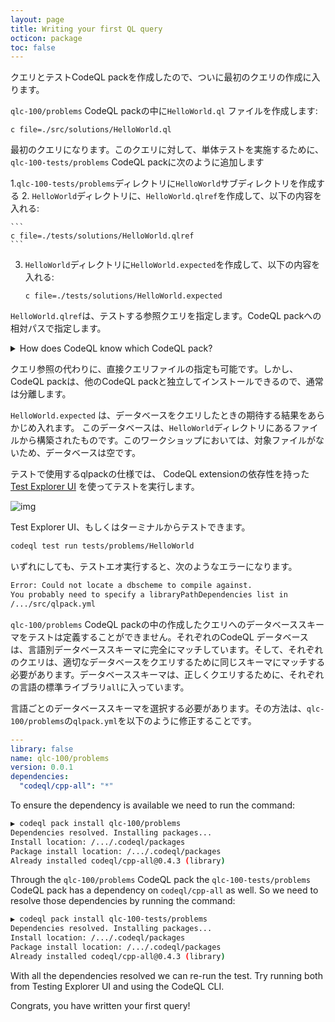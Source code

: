 ```yaml
---
layout: page
title: Writing your first QL query
octicon: package
toc: false
---
```


クエリとテストCodeQL packを作成したので、ついに最初のクエリの作成に入ります。

`qlc-100/problems` CodeQL packの中に`HelloWorld.ql` ファイルを作成します:

```
c file=./src/solutions/HelloWorld.ql
```

最初のクエリになります。このクエリに対して、単体テストを実施するために、`qlc-100-tests/problems` CodeQL packに次のように追加します

1.`qlc-100-tests/problems`ディレクトリに`HelloWorld`サブディレクトリを作成する
2. `HelloWorld`ディレクトリに、`HelloWorld.qlref`を作成して、以下の内容を入れる:

    ```
    c file=./tests/solutions/HelloWorld.qlref
    ```

3. `HelloWorld`ディレクトリに`HelloWorld.expected`を作成して、以下の内容を入れる:

    ```
    c file=./tests/solutions/HelloWorld.expected
    ```

`HelloWorld.qlref`は、テストする参照クエリを指定します。CodeQL packへの相対パスで指定します。

<details><summary>How does CodeQL know which CodeQL pack?</summary>

CodeQLは、どのCodeQL packがクエリを含むのか決定するために依存関係を検索します。

</details>

クエリ参照の代わりに、直接クエリファイルの指定も可能です。しかし、CodeQL packは、他のCodeQL packと独立してインストールできるので、通常は分離します。

`HelloWorld.expected` は、データベースをクエリしたときの期待する結果をあらかじめ入れます。 このデータベースは、`HelloWorld`ディレクトリにあるファイルから構築されたものです。このワークショップにおいては、対象ファイルがないため、データベースは空です。

テストで使用するqlpackの仕様では、 CodeQL extensionの依存性を持った[Test Explorer UI](https://marketplace.visualstudio.com/items?itemName=hbenl.vscode-test-explorer) を使ってテストを実行します。

![img](/assets/images/QLC/100/test-explorer-ui-extension.png "The HelloWorld test listed in the Test Explorer UI")

Test Explorer UI、もしくはターミナルからテストできます。

```bash
codeql test run tests/problems/HelloWorld
```
いずれにしても、テストエオ実行すると、次のようなエラーになります。

```bash
Error: Could not locate a dbscheme to compile against.
You probably need to specify a libraryPathDependencies list in
/.../src/qlpack.yml
```

`qlc-100/problems` CodeQL packの中の作成したクエリへのデータベーススキーマをテストは定義することができません。それぞれのCodeQL データベースは、言語別データベーススキーマに完全にマッチしています。そして、それぞれのクエリは、適切なデータベースをクエリするために同じスキーマにマッチする必要があります。データベーススキーマは、正しくクエリするために、それぞれの言語の標準ライブラリ`all`に入っています。

言語ごとのデータベーススキーマを選択する必要があります。その方法は、`qlc-100/problems`の`qlpack.yml`を以下のように修正することです。

```yaml
---
library: false
name: qlc-100/problems
version: 0.0.1
dependencies:
  "codeql/cpp-all": "*"
```

To ensure the dependency is available we need to run the command:

```bash
▶ codeql pack install qlc-100/problems
Dependencies resolved. Installing packages...
Install location: /.../.codeql/packages
Package install location: /.../.codeql/packages
Already installed codeql/cpp-all@0.4.3 (library)
```

Through the `qlc-100/problems` CodeQL pack the `qlc-100-tests/problems` CodeQL pack has a dependency on `codeql/cpp-all` as well. So we need to resolve those dependencies by running the command:

```bash
▶ codeql pack install qlc-100-tests/problems
Dependencies resolved. Installing packages...
Install location: /.../.codeql/packages
Package install location: /.../.codeql/packages
Already installed codeql/cpp-all@0.4.3 (library)
```

With all the dependencies resolved we can re-run the test. Try running both from Testing Explorer UI and using the CodeQL CLI.

Congrats, you have written your first query!
